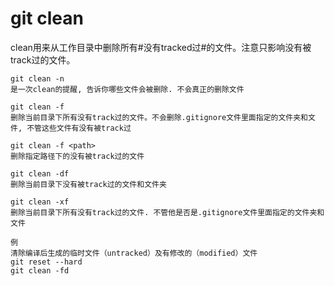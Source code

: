 git clean
===

clean用来从工作目录中删除所有#没有tracked过#的文件。注意只影响没有被track过的文件。

```
git clean -n
是一次clean的提醒, 告诉你哪些文件会被删除. 不会真正的删除文件

git clean -f
删除当前目录下所有没有track过的文件。不会删除.gitignore文件里面指定的文件夹和文件, 不管这些文件有没有被track过

git clean -f <path>
删除指定路径下的没有被track过的文件

git clean -df
删除当前目录下没有被track过的文件和文件夹

git clean -xf
删除当前目录下所有没有track过的文件. 不管他是否是.gitignore文件里面指定的文件夹和文件

例
清除编译后生成的临时文件（untracked）及有修改的（modified）文件
git reset --hard
git clean -fd
```
